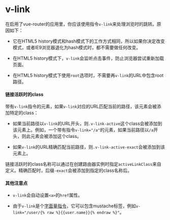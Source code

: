 # v-link

在启用了vue-router的应用里，你应该使用指令`v-link`来处理浏览时的跳转。原因如下：

- 它在HTML5 history模式和hash模式下的工作方式相同，所以如果你决定改变模式，或者IE9浏览器退化为hash模式时，都不需要做任何改变。

- 在HTML5 history模式下，`v-link`会监听点击事件，防止浏览器尝试重新加载页面。

- 在HTML5 history模式下使用`root`选项时，不需要再`v-link`的URL中包含root路径。

#### 链接活跃时的class

带有`v-link`指令的元素，如果`v-link`对应的URL匹配当前的路径，该元素会被添加特定的class：

- 如果当前路径以`v-link`的URL开头，则`.v-link-active`这个class会被添加到该元素上。例如，一个带有指令`v-link="/a"`的元素，如果当前路径以`/a`开头，则此元素会被添加这个class。

- 如果`v-link`的URL精确匹配当前路径，则`.v-link-active-exact`会被添加到该元素上。

链接活跃时的class名称可以通过在创建路由器实例时指定`activeLinkClass`来自定义。精确匹配时，后缀`-exact`会被添加到指定的class名称后。

#### 其他注意点

- `v-link`会自动设置`<a>`的`href`属性。

- 由于`v-link`是个[字面量指令](http://vuejs.org/guide/directives.html#Literal_Directives)，它可以包含mustache标签，例如`v-link="/user/{% raw %}{{user.name}}{% endraw %}"`。
